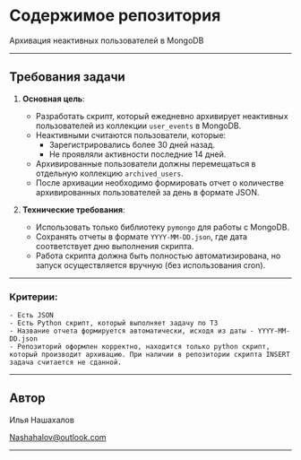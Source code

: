  
# Содержимое репозитория

Архивация неактивных пользователей в MongoDB

---

## Требования задачи

1. **Основная цель**:
   - Разработать скрипт, который ежедневно архивирует неактивных пользователей из коллекции `user_events` в MongoDB.
   - Неактивными считаются пользователи, которые:
     - Зарегистрировались более 30 дней назад.
     - Не проявляли активности последние 14 дней.
   - Архивированные пользователи должны перемещаться в отдельную коллекцию `archived_users`.
   - После архивации необходимо формировать отчет о количестве архивированных пользователей за день в формате JSON.

2. **Технические требования**:
   - Использовать только библиотеку `pymongo` для работы с MongoDB.
   - Сохранять отчеты в формате `YYYY-MM-DD.json`, где дата соответствует дню выполнения скрипта.
   - Работа скрипта должна быть полностью автоматизирована, но запуск осуществляется вручную (без использования cron).

---
### Критерии:

    - Есть JSON
    - Есть Python скрипт, который выполняет задачу по ТЗ
    - Название отчета формируется автоматически, исходя из даты - YYYY-MM-DD.json
    - Репозиторий оформлен корректно, находится только python скрипт, который производит архивацию. При наличии в репозитории скрипта INSERT задача считается не сданной.

---
## Автор

Илья Нашахалов 

Nashahalov@outlook.com

---
 

